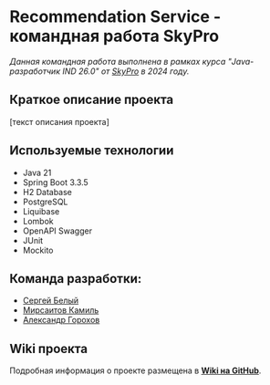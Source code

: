 # Recommendation Service - командная работа SkyPro
_Данная командная работа выполнена в рамках курса "Java-разработчик IND 26.0" от [SkyPro](https://sky.pro/) в 2024 году._

## Краткое описание проекта
[текст описания проекта]

## Используемые технологии
* Java 21
* Spring Boot 3.3.5
* H2 Database
* PostgreSQL
* Liquibase
* Lombok
* OpenAPI Swagger
* JUnit
* Mockito

## Команда разработки:
* [Сергей Белый](https://github.com/sergeywhite86)
* [Мирсаитов Камиль](https://github.com/3dSpace116)
* [Александр Горохов](https://github.com/agorohovcom)

## Wiki проекта
Подробная информация о проекте размещена в [**Wiki на GitHub**](https://github.com/sergeywhite86/team_work/wiki).
